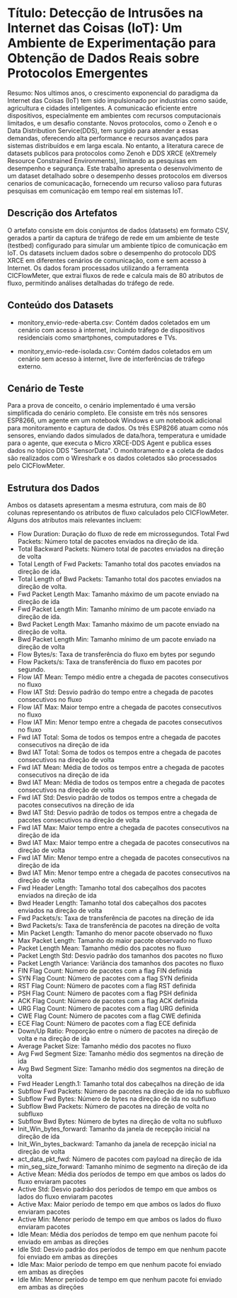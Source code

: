 # Título: Detecção de Intrusões na Internet das Coisas (IoT): Um Ambiente de Experimentação para Obtenção de Dados Reais sobre Protocolos Emergentes

Resumo: Nos ultimos anos, o crescimento exponencial do paradigma da Internet das Coisas (IoT) tem sido impulsionado por industrias como saúde, agricultura e cidades inteligentes. A comunicacão eficiente entre dispositivos, especialmente em ambientes com recursos computacionais limitados, e um desafio constante. Novos protocolos, como o Zenoh e o Data Distribution Service(DDS), tem surgido para atender a essas demandas, oferecendo alta performance e recursos avançados para sistemas distribuídos e em larga escala. No entanto, a literatura carece de datasets publicos para protocolos como Zenoh e DDS XRCE (eXtremely Resource Constrained Environments), limitando as pesquisas em desempenho e segurança. Este trabalho apresenta o desenvolvimento de um dataset detalhado sobre o desempenho desses protocolos em diversos cenarios de comunicacação, fornecendo um recurso valioso para futuras pesquisas em comunicação em tempo real em sistemas IoT.

## Descrição dos Artefatos

O artefato consiste em dois conjuntos de dados (datasets) em formato CSV, gerados a partir da captura de tráfego de rede em um ambiente de teste (testbed) configurado para simular um ambiente típico de comunicação em IoT. Os datasets incluem dados sobre o desempenho do protocolo DDS XRCE em diferentes cenários de comunicação, com e sem acesso à Internet. Os dados foram processados utilizando a ferramenta CICFlowMeter, que extrai fluxos de rede e calcula mais de 80 atributos de fluxo, permitindo análises detalhadas do tráfego de rede.

## Conteúdo dos Datasets

* monitory_envio-rede-aberta.csv: Contém dados coletados em um cenário com acesso à internet, incluindo tráfego de dispositivos residenciais como smartphones, computadores e TVs.

* monitory_envio-rede-isolada.csv: Contém dados coletados em um cenário sem acesso à internet, livre de interferências de tráfego externo.

## Cenário de Teste

Para a prova de conceito, o cenário implementado é uma versão simplificada do cenário completo. Ele consiste em três nós sensores ESP8266, um agente em um notebook Windows e um notebook adicional para monitoramento e captura de dados. Os três ESP8266 atuam como nós sensores, enviando dados simulados de data/hora, temperatura e umidade para o agente, que executa o Micro XRCE-DDS Agent e publica esses dados no tópico DDS "SensorData". O monitoramento e a coleta de dados são realizados com o Wireshark e os dados coletados são processados pelo CICFlowMeter.


## Estrutura dos Dados

Ambos os datasets apresentam a mesma estrutura, com mais de 80 colunas representando os atributos de fluxo calculados pelo CICFlowMeter. Alguns dos atributos mais relevantes incluem:

- Flow Duration: Duração do fluxo de rede em microssegundos.
Total Fwd Packets: Número total de pacotes enviados na direção de ida.
- Total Backward Packets: Número total de pacotes enviados na direção de volta
- Total Length of Fwd Packets: Tamanho total dos pacotes enviados na direção de ida.
- Total Length of Bwd Packets: Tamanho total dos pacotes enviados na direção de volta.
- Fwd Packet Length Max: Tamanho máximo de um pacote enviado na direção de ida
- Fwd Packet Length Min: Tamanho mínimo de um pacote enviado na direção de ida.
- Bwd Packet Length Max: Tamanho máximo de um pacote enviado na direção de volta.
- Bwd Packet Length Min: Tamanho mínimo de um pacote enviado na direção de volta
- Flow Bytes/s: Taxa de transferência do fluxo em bytes por segundo
- Flow Packets/s: Taxa de transferência do fluxo em pacotes por segundo.
- Flow IAT Mean: Tempo médio entre a chegada de pacotes consecutivos no fluxo
- Flow IAT Std: Desvio padrão do tempo entre a chegada de pacotes consecutivos no fluxo
- Flow IAT Max: Maior tempo entre a chegada de pacotes consecutivos no fluxo
- Flow IAT Min: Menor tempo entre a chegada de pacotes consecutivos no fluxo
- Fwd IAT Total: Soma de todos os tempos entre a chegada de pacotes consecutivos na direção de ida
- Bwd IAT Total: Soma de todos os tempos entre a chegada de pacotes consecutivos na direção de volta
- Fwd IAT Mean: Média de todos os tempos entre a chegada de pacotes consecutivos na direção de ida
- Bwd IAT Mean: Média de todos os tempos entre a chegada de pacotes consecutivos na direção de volta
- Fwd IAT Std: Desvio padrão de todos os tempos entre a chegada de pacotes consecutivos na direção de ida
- Bwd IAT Std: Desvio padrão de todos os tempos entre a chegada de pacotes consecutivos na direção de volta
- Fwd IAT Max: Maior tempo entre a chegada de pacotes consecutivos na direção de ida
- Bwd IAT Max: Maior tempo entre a chegada de pacotes consecutivos na direção de volta
- Fwd IAT Min: Menor tempo entre a chegada de pacotes consecutivos na direção de ida
- Bwd IAT Min: Menor tempo entre a chegada de pacotes consecutivos na direção de volta
- Fwd Header Length: Tamanho total dos cabeçalhos dos pacotes enviados na direção de ida
- Bwd Header Length: Tamanho total dos cabeçalhos dos pacotes enviados na direção de volta
- Fwd Packets/s: Taxa de transferência de pacotes na direção de ida
- Bwd Packets/s: Taxa de transferência de pacotes na direção de volta
- Min Packet Length: Tamanho do menor pacote observado no fluxo
- Max Packet Length: Tamanho do maior pacote observado no fluxo
- Packet Length Mean: Tamanho médio dos pacotes no fluxo
- Packet Length Std: Desvio padrão dos tamanhos dos pacotes no fluxo
- Packet Length Variance: Variância dos tamanhos dos pacotes no fluxo
- FIN Flag Count: Número de pacotes com a flag FIN definida
- SYN Flag Count: Número de pacotes com a flag SYN definida
- RST Flag Count: Número de pacotes com a flag RST definida
- PSH Flag Count: Número de pacotes com a flag PSH definida
- ACK Flag Count: Número de pacotes com a flag ACK definida
- URG Flag Count: Número de pacotes com a flag URG definida
- CWE Flag Count: Número de pacotes com a flag CWE definida
- ECE Flag Count: Número de pacotes com a flag ECE definida
- Down/Up Ratio: Proporção entre o número de pacotes na direção de volta e na direção de ida
- Average Packet Size: Tamanho médio dos pacotes no fluxo
- Avg Fwd Segment Size: Tamanho médio dos segmentos na direção de ida
- Avg Bwd Segment Size: Tamanho médio dos segmentos na direção de volta
- Fwd Header Length.1: Tamanho total dos cabeçalhos na direção de ida
- Subflow Fwd Packets: Número de pacotes na direção de ida no subfluxo
- Subflow Fwd Bytes: Número de bytes na direção de ida no subfluxo
- Subflow Bwd Packets: Número de pacotes na direção de volta no subfluxo
- Subflow Bwd Bytes: Número de bytes na direção de volta no subfluxo
- Init_Win_bytes_forward: Tamanho da janela de recepção inicial na direção de ida
- Init_Win_bytes_backward: Tamanho da janela de recepção inicial na direção de volta
- act_data_pkt_fwd: Número de pacotes com payload na direção de ida
- min_seg_size_forward: Tamanho mínimo de segmento na direção de ida
- Active Mean: Média dos períodos de tempo em que ambos os lados do fluxo enviaram pacotes
- Active Std: Desvio padrão dos períodos de tempo em que ambos os lados do fluxo enviaram pacotes
- Active Max: Maior período de tempo em que ambos os lados do fluxo enviaram pacotes
- Active Min: Menor período de tempo em que ambos os lados do fluxo enviaram pacotes
- Idle Mean: Média dos períodos de tempo em que nenhum pacote foi enviado em ambas as direções
- Idle Std: Desvio padrão dos períodos de tempo em que nenhum pacote foi enviado em ambas as direções
- Idle Max: Maior período de tempo em que nenhum pacote foi enviado em ambas as direções
- Idle Min: Menor período de tempo em que nenhum pacote foi enviado em ambas as direções
